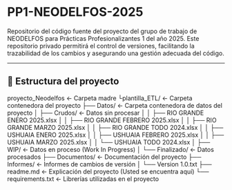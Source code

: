 # PP1-NEODELFOS-2025
Repositorio del código fuente del proyecto del grupo de trabajo de NEODELFOS para Prácticas Profesionalizantes 1 del año 2025. Este repositorio privado permitirá el control de versiones, facilitando la trazabilidad de los cambios y asegurando una gestión adecuada del código.

---

## 📁 Estructura del proyecto

proyecto_Neodelfos                             ← Carpeta madre
└plantilla_ETL/                                ← Carpeta contenedora del proyecto
 ├── Datos/                                    ← Carpeta contenedora de datos del proyecto
 │   ├── Crudos/                               ← Datos sin procesar
 │   │   ├── RIO GRANDE ENERO 2025.xlsx
 │   │   ├── RIO GRANDE FEBRERO 2025.xlsx
 │   │   ├── RIO GRANDE MARZO 2025.xlsx
 │   │   ├── RIO GRANDE TODO 2024.xlsx
 │   │   ├── USHUAIA ENERO 2025.xlsx
 │   │   ├── USHUAIA FEBRERO 2025.xlsx
 │   │   ├── USHUAIA MARZO 2025.xlsx
 │   │   └── USHUAIA TODO 2024.xlsx
 │   ├── WIP/                                  ← Datos en proceso (Work In Progress)
 │   └── Finalizado/                           ← Datos procesados
 ├── Documentos/                               ← Documentación del proyecto
 ├── Informes/                                 ← Informes de cambios de versión
 │   └── Version 1.0.txt
 ├── readme.md                                 ← Explicación del proyecto (Usted se encuentra aquí)
 └── requirements.txt                          ← Librerías utilizadas en el proyecto